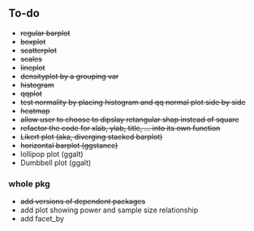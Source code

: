 ## To-do


* ~~regular barplot~~
* ~~boxplot~~
* ~~scatterplot~~
* ~~scales~~
* ~~lineplot~~
* ~~densityplot by a grouping var~~
* ~~histogram~~
* ~~qqplot~~
* ~~test normality by placing histogram and qq normal plot side by side~~
* ~~heatmap~~
* ~~allow user to choose to dipslay retangular shap instead of square~~
* ~~refactor the code for xlab, ylab, title, ... into its own function~~
* ~~Likert plot (aka, diverging stacked barplot)~~
* ~~horizontal barplot (ggstance)~~
* lollipop plot (ggalt)
* Dumbbell plot (ggalt)


### whole pkg
* ~~add versions of dependent packages~~
* add plot showing power and sample size relationship
* add facet_by
 

